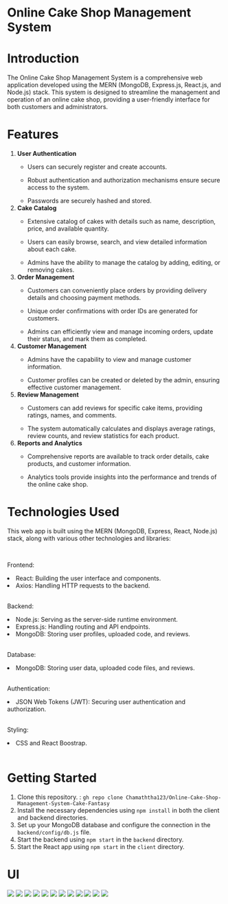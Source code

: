 # Online Cake Shop Management System

# Introduction

<p>The Online Cake Shop Management System is a comprehensive web application developed using the MERN (MongoDB, Express.js, React.js, and Node.js) stack. This system is designed to streamline the management and operation of an online cake shop, providing a user-friendly interface for both customers and administrators.</p>

# Features

<ol>
<li><b>User Authentication</b></li>
<ul><li>Users can securely register and create accounts.</li></ul>
<ul><li>Robust authentication and authorization mechanisms ensure secure access to the system.</li></ul>
<ul><li>Passwords are securely hashed and stored.</li></ul>

<li><b>Cake Catalog</b></li>
<ul><li>Extensive catalog of cakes with details such as name, description, price, and available quantity.</li></ul>
<ul><li>Users can easily browse, search, and view detailed information about each cake.</li></ul>
<ul><li>Admins have the ability to manage the catalog by adding, editing, or removing cakes.</li></ul>

<li><b>Order Management</b></li>
<ul><li>Customers can conveniently place orders by providing delivery details and choosing payment methods.</li></ul>
<ul><li>Unique order confirmations with order IDs are generated for customers.</li></ul>
<ul><li>Admins can efficiently view and manage incoming orders, update their status, and mark them as completed.</li></ul>

<li><b>Customer Management</b></li>
<ul><li>Admins have the capability to view and manage customer information.</li></ul>
<ul><li>Customer profiles can be created or deleted by the admin, ensuring effective customer management.</li></ul>

<li><b>Review Management</b></li>
<ul><li>Customers can add reviews for specific cake items, providing ratings, names, and comments.</li></ul>
<ul><li>The system automatically calculates and displays average ratings, review counts, and review statistics for each product.</li></ul>

<li><b>Reports and Analytics</b></li>
<ul><li>Comprehensive reports are available to track order details, cake products, and customer information.</li></ul>
<ul><li>Analytics tools provide insights into the performance and trends of the online cake shop.</li></ul>

</ol>

# Technologies Used
<p>This web app is built using the MERN (MongoDB, Express, React, Node.js) stack, along with various other technologies and libraries:</p>
<br>
<p>Frontend:</p>
<li>React: Building the user interface and components.</li>
<li>Axios: Handling HTTP requests to the backend.</li>
<br>
<p>Backend:</p>
<li>Node.js: Serving as the server-side runtime environment.</li>
<li>Express.js: Handling routing and API endpoints.</li>
<li>MongoDB: Storing user profiles, uploaded code, and reviews.</li>
<br>
<p>Database:</p>
<li>MongoDB: Storing user data, uploaded code files, and reviews.</li>
<br>
<p>Authentication:</p>
<li>JSON Web Tokens (JWT): Securing user authentication and authorization.</li>
<br>
<p>Styling:</p>
<li>CSS and React Boostrap.</li><br>


# Getting Started
1. Clone this repository. : `gh repo clone Chamaththa123/Online-Cake-Shop-Management-System-Cake-Fantasy`<br>
2. Install the necessary dependencies using `npm install` in both the client and backend directories.<br>
3. Set up your MongoDB database and configure the connection in the `backend/config/db.js` file.<br>
4. Start the backend using `npm start` in the `backend` directory.<br>
5. Start the React app using `npm start` in the `client` directory.<br>

# UI

<img src='https://firebasestorage.googleapis.com/v0/b/test-reactnative-9bda1.appspot.com/o/1.PNG?alt=media&token=b324a49c-14ea-4dd1-808e-9ddba00eb9d8'>
<img src='https://firebasestorage.googleapis.com/v0/b/test-reactnative-9bda1.appspot.com/o/2.PNG?alt=media&token=1974de5d-9e49-4672-bdf9-38e24d69f3db'>
<img src='https://firebasestorage.googleapis.com/v0/b/test-reactnative-9bda1.appspot.com/o/3.PNG?alt=media&token=00b54dd9-aacc-40c1-8447-532256abdc80'>
<img src='https://firebasestorage.googleapis.com/v0/b/test-reactnative-9bda1.appspot.com/o/11.PNG?alt=media&token=21c29d63-269c-4019-8a80-89dcccb293ef'>
<img src='https://firebasestorage.googleapis.com/v0/b/test-reactnative-9bda1.appspot.com/o/4.PNG?alt=media&token=1cf2e425-133d-463d-a573-5b703f75b468'>
<img src='https://firebasestorage.googleapis.com/v0/b/test-reactnative-9bda1.appspot.com/o/5.PNG?alt=media&token=59dd3ec2-8d72-4c4c-97e9-d6ba59fcb1d3'>
<img src='https://firebasestorage.googleapis.com/v0/b/test-reactnative-9bda1.appspot.com/o/6.PNG?alt=media&token=7d31510b-0dc7-41bf-8ef9-40f867cdf302'>
<img src='https://firebasestorage.googleapis.com/v0/b/test-reactnative-9bda1.appspot.com/o/7.PNG?alt=media&token=def5153d-affc-41da-b565-90cba0b2c93a'>
<img src='https://firebasestorage.googleapis.com/v0/b/test-reactnative-9bda1.appspot.com/o/8.PNG?alt=media&token=3711b97a-c0ee-424c-bcee-80f8fe83d5ba'>
<img src='https://console.firebase.google.com/u/0/project/test-reactnative-9bda1/storage/test-reactnative-9bda1.appspot.com/files'>
<img src='https://firebasestorage.googleapis.com/v0/b/test-reactnative-9bda1.appspot.com/o/9.PNG?alt=media&token=efbe4762-a25b-496a-9011-734392f90822'>
<img src='https://firebasestorage.googleapis.com/v0/b/test-reactnative-9bda1.appspot.com/o/10.PNG?alt=media&token=ae1a49d2-1606-47b9-9ab1-1aecb97db7ee'>

